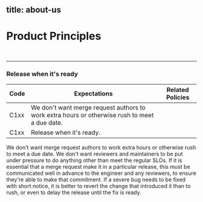 title: about-us
---

# Product Principles
<br/>

---


### Release when it's ready

Code | Expectations       | Related Policies
---|-------------------	| ----------------------------------------- 
C1xx | We don't want merge request authors to work extra hours or otherwise rush to meet a due date. |
C1xx | Release when it's ready. |   

We don't want merge request authors to work extra hours or otherwise rush to meet a due date.
We don't want reviewers and maintainers to be put under pressure to do anything other than meet the regular SLOs.
If it is essential that a merge request make it in a particular release, this must be communicated well in advance to the engineer and any reviewers, to ensure they're able to make that commitment. If a severe bug needs to be fixed with short notice, it is better to revert the change that introduced it than to rush, or even to delay the release until the fix is ready.